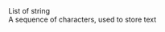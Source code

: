 <div class="dropdown">
    List of <span class="type-name">string</span>
    <div class="type-description">A sequence of characters, used to store text</div>
</div>